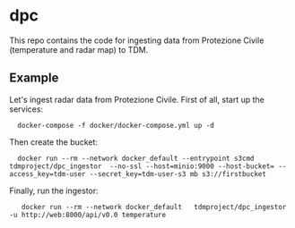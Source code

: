 # dpc
This repo contains the code for ingesting data from Protezione Civile (temperature and radar map) to TDM.

## Example
Let's ingest radar data from Protezione Civile. First of all, start up the services:

```
  docker-compose -f docker/docker-compose.yml up -d
```

Then create the bucket:
  
```
  docker run --rm --network docker_default --entrypoint s3cmd  tdmproject/dpc_ingestor  --no-ssl --host=minio:9000 --host-bucket= --access_key=tdm-user --secret_key=tdm-user-s3 mb s3://firstbucket
```
Finally, run the ingestor:
```
   docker run --rm --network docker_default   tdmproject/dpc_ingestor -u http://web:8000/api/v0.0 temperature
```

